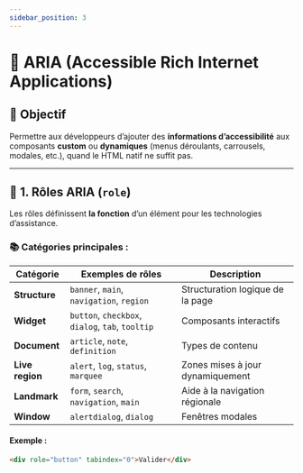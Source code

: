 ```yaml
---
sidebar_position: 3
---
```


# 🧱 ARIA (Accessible Rich Internet Applications)

## 🎯 Objectif
Permettre aux développeurs d’ajouter des **informations d’accessibilité** aux composants **custom** ou **dynamiques** (menus déroulants, carrousels, modales, etc.), quand le HTML natif ne suffit pas.

---

## 🔷 1. Rôles ARIA (`role`)

Les rôles définissent **la fonction** d’un élément pour les technologies d’assistance.

### 📚 Catégories principales :

| Catégorie        | Exemples de rôles                                 | Description                                      |
|------------------|---------------------------------------------------|--------------------------------------------------|
| **Structure**     | `banner`, `main`, `navigation`, `region`          | Structuration logique de la page                 |
| **Widget**        | `button`, `checkbox`, `dialog`, `tab`, `tooltip` | Composants interactifs                          |
| **Document**      | `article`, `note`, `definition`                   | Types de contenu                                |
| **Live region**   | `alert`, `log`, `status`, `marquee`               | Zones mises à jour dynamiquement               |
| **Landmark**      | `form`, `search`, `navigation`, `main`            | Aide à la navigation régionale                 |
| **Window**        | `alertdialog`, `dialog`                           | Fenêtres modales                                |

#### Exemple :
```html
<div role="button" tabindex="0">Valider</div>
